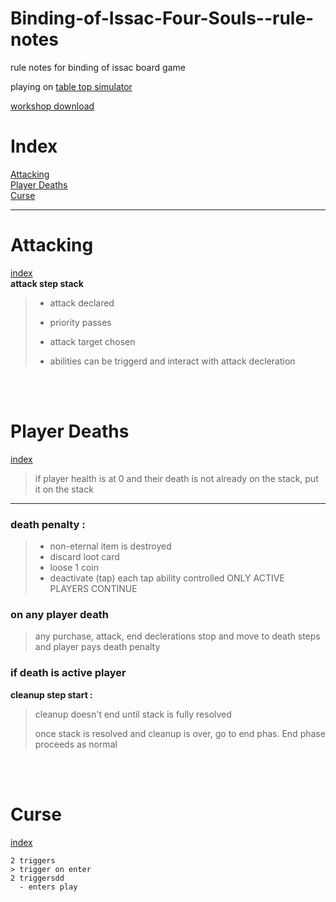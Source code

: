 # Binding-of-Issac-Four-Souls--rule-notes
rule notes for binding of issac board game

playing on [table top simulator]()

[workshop download]()

# Index
[Attacking](#attacking)<br>
[Player Deaths](#player-deaths)<br>
[Curse](#curse)<br>
<hr>

# Attacking
[index](#index)<br>
**attack step stack**
>
>-    attack declared
>
>-    priority passes
>
>-    attack target chosen 
>
>-    abilities can be triggerd and
    interact with attack decleration

<br><br>

# Player Deaths
[index](#index)<br>
> if player health is at 0 and their death is not already on the stack, put it on the stack    

<hr>

### death penalty :<br>
>- non-eternal item is destroyed
>- discard loot card
>- loose 1 coin
>- deactivate (tap) each tap ability controlled
  ONLY ACTIVE PLAYERS CONTINUE

### on any player death
>any purchase, attack, end declerations stop and move to death steps and player pays death penalty


### if death is active player
**cleanup step start :** 
> cleanup doesn't end until stack is fully resolved
>
> once stack is resolved and cleanup is over, go to end phas. End phase proceeds as normal

	
<br><br>

# Curse 
[index](#index)<br>

	2 triggers
    > trigger on enter
	2 triggersdd
	  - enters play
